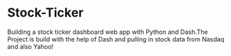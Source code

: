 # Stock-Ticker
Building a stock ticker dashboard web app with Python and Dash.The Project is  build  with the help of Dash and pulling in stock data from Nasdaq and also Yahoo!

